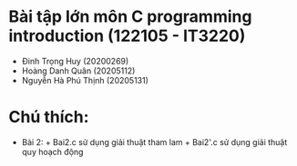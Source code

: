 # Bài tập lớn môn C programming introduction (122105 - IT3220)
- Đinh Trọng Huy (20200269)
- Hoàng Danh Quân (20205112)
- Nguyễn Hà Phú Thịnh (20205131)
# Chú thích:
- Bài 2: + Bai2.c sử dụng giải thuật tham lam
         + Bai2'.c sử dụng giải thuật quy hoạch động
